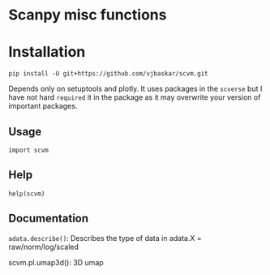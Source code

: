 # Scanpy misc functions

# Installation

```
pip install -U git+https://github.com/vjbaskar/scvm.git
```
Depends only on setuptools and plotly. It uses packages in the `scverse` but I have not hard `required` it in the package as it may overwrite your version of important packages.
## Usage
```
import scvm
```
## Help
```
help(scvm)
```

## Documentation
`adata.describe()`: Describes the type of data in adata.X = raw/norm/log/scaled

scvm.pl.umap3d(): 3D umap
